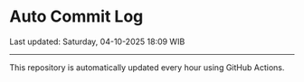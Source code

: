 # Auto Commit Log

Last updated: Saturday, 04-10-2025 18:09 WIB

---

This repository is automatically updated every hour using GitHub Actions.
